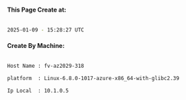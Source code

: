 
   
#### This Page Create at:

```bash

2025-01-09 - 15:28:27 UTC

```

#### Create By Machine:

```bash

Host Name : fv-az2029-318

platform  : Linux-6.8.0-1017-azure-x86_64-with-glibc2.39

Ip Local  : 10.1.0.5

```

